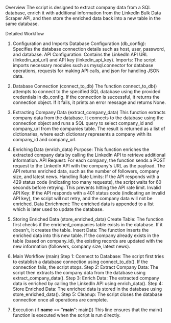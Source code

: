 Overview
The script is designed to extract company data from a SQL database, enrich it with additional information from the LinkedIn Bulk Data Scraper API, and then store the enriched data back into a new table in the same database.

Detailed Workflow
1. Configuration and Imports
Database Configuration (db_config): Specifies the database connection details such as host, user, password, and database.
API Configuration: Contains the LinkedIn API URL (linkedin_api_url) and API key (linkedin_api_key).
Imports: The script imports necessary modules such as mysql.connector for database operations, requests for making API calls, and json for handling JSON data.

2. Database Connection (connect_to_db)
The function connect_to_db() attempts to connect to the specified SQL database using the provided credentials in db_config.
If the connection is successful, it returns the connection object.
If it fails, it prints an error message and returns None.

3. Extracting Company Data (extract_company_data)
This function extracts company data from the database.
It connects to the database using the connection object and runs a SQL query to select company_id and company_url from the companies table.
The result is returned as a list of dictionaries, where each dictionary represents a company with its company_id and company_url.

4. Enriching Data (enrich_data)
Purpose: This function enriches the extracted company data by calling the LinkedIn API to retrieve additional information.
API Request: For each company, the function sends a POST request to the LinkedIn API with the company's URL as the payload. The API returns enriched data, such as the number of followers, company size, and latest news.
Handling Rate Limits: If the API responds with a 429 status code (indicating too many requests), the script waits for 60 seconds before retrying. This prevents hitting the API rate limit.
Invalid API Key: If the API responds with a 401 status code (indicating an invalid API key), the script will not retry, and the company data will not be enriched.
Data Enrichment: The enriched data is appended to a list which is later used to update the database.

5. Storing Enriched Data (store_enriched_data)
Create Table: The function first checks if the enriched_companies table exists in the database. If it doesn't, it creates the table.
Insert Data: The function inserts the enriched data into this new table. If the company already exists in the table (based on company_id), the existing records are updated with the new information (followers, company size, latest news).

6. Main Workflow (main)
Step 1: Connect to Database: The script first tries to establish a database connection using connect_to_db(). If the connection fails, the script stops.
Step 2: Extract Company Data: The script then extracts the company data from the database using extract_company_data().
Step 3: Enrich Data: The extracted company data is enriched by calling the LinkedIn API using enrich_data().
Step 4: Store Enriched Data: The enriched data is stored in the database using store_enriched_data().
Step 5: Cleanup: The script closes the database connection once all operations are complete.

7. Execution (if __name__ == "__main__": main())
This line ensures that the main() function is executed when the script is run directly.
